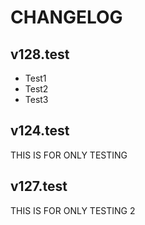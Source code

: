 # CHANGELOG

## v128.test
- Test1
- Test2
- Test3

## v124.test
THIS IS FOR ONLY TESTING

## v127.test
THIS IS FOR ONLY TESTING 2
